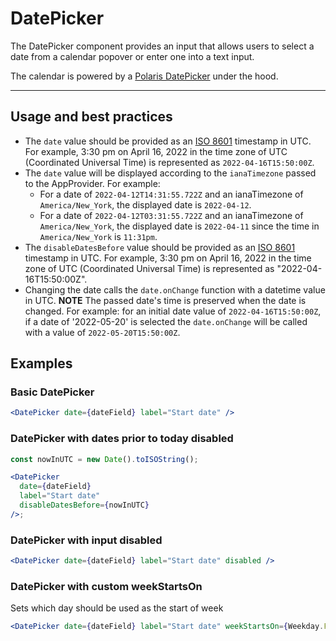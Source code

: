 # DatePicker

The DatePicker component provides an input that allows users to select a date from a calendar popover or enter one into a text input.

The calendar is powered by a [Polaris DatePicker](https://polaris.shopify.com/components/forms/date-picker) under the hood.

---

## Usage and best practices

- The `date` value should be provided as an [ISO 8601](https://en.wikipedia.org/wiki/ISO_8601) timestamp in UTC. For example, 3:30 pm on April 16, 2022 in the time zone of UTC (Coordinated Universal Time) is represented as `2022-04-16T15:50:00Z`.
- The `date` value will be displayed according to the `ianaTimezone` passed to the AppProvider. For example:
  - For a date of `2022-04-12T14:31:55.722Z` and an ianaTimezone of `America/New_York`, the displayed date is `2022-04-12`.
  - For a date of `2022-04-12T03:31:55.722Z` and an ianaTimezone of `America/New_York`, the displayed date is `2022-04-11` since the time in `America/New_York` is `11:31pm`.
- The `disableDatesBefore` value should be provided as an [ISO 8601](https://en.wikipedia.org/wiki/ISO_8601) timestamp in UTC. For example, 3:30 pm on April 16, 2022 in the time zone of UTC (Coordinated Universal Time) is represented as "2022-04-16T15:50:00Z".
- Changing the date calls the `date.onChange` function with a datetime value in UTC. **NOTE** The passed date's time is preserved when the date is changed. For example: for an initial date value of `2022-04-16T15:50:00Z`, if a date of '2022-05-20' is selected the `date.onChange` will be called with a value of `2022-05-20T15:50:00Z`.

## Examples

### Basic DatePicker

```jsx
<DatePicker date={dateField} label="Start date" />
```

### DatePicker with dates prior to today disabled

```jsx
const nowInUTC = new Date().toISOString();

<DatePicker
  date={dateField}
  label="Start date"
  disableDatesBefore={nowInUTC}
/>;
```

### DatePicker with input disabled

```jsx
<DatePicker date={dateField} label="Start date" disabled />
```

### DatePicker with custom weekStartsOn

Sets which day should be used as the start of week

```jsx
<DatePicker date={dateField} label="Start date" weekStartsOn={Weekday.Friday} />
```
